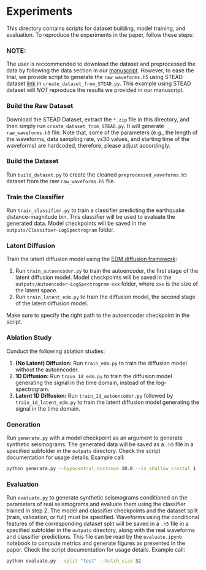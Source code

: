 # Experiments

This directory contains scripts for dataset building, model training, and evaluation. To reproduce the experiments in the paper, follow these steps:

### NOTE:

The user is reccommended to download the dataset and preprocessed the data by following the data section in our [manuscript](https://arxiv.org/abs/2410.19343). However, to ease the trial, we provide script to generate the `raw_waveforms.h5` using STEAD dataset [link](https://github.com/smousavi05/STEAD) in `create_dataset_from_STEAD.py`. This example using STEAD dataset will *NOT* reproduce the results we provided in our manuscript.

### Build the Raw Dataset

Download the STEAD Dataset, extract the `*.zip` file in this directory, and then simply run `create_dataset_from_STEAD.py`. It will generate `raw_waveforms.h5` file. Note that, some of the parameters (e.g., the length of the waveforms, data sampling rate, vs30 values, and starting time of the waveforms) are hardcoded, therefore, please adjust accordingly. 

### Build the Dataset

Run `build_dataset.py` to create the cleaned `preprocessed_waveforms.h5` dataset from the raw `raw_waveforms.h5` file.

### Train the Classifier

Run `train_classifier.py` to train a classifier predicting the earthquake distance-magnitude bin. This classifier will be used to evaluate the generated data. Model checkpoints will be saved in the `outputs/Classifier-LogSpectrogram` folder.

### Latent Diffusion

Train the latent diffusion model using the [EDM diffusion framework](https://arxiv.org/abs/2206.00364):

1. Run `train_autoencoder.py` to train the autoencoder, the first stage of the latent diffusion model. Model checkpoints will be saved in the `outputs/Autoencoder-LogSpectrogram-xxx` folder, where `xxx` is the size of the latent space.
2. Run `train_latent_edm.py` to train the diffusion model, the second stage of the latent diffusion model.

Make sure to specify the right path to the autoencoder checkpoint in the script.

### Ablation Study

Conduct the following ablation studies:
1. **(No Latent) Diffusion:** Run `train_edm.py` to train the diffusion model without the autoencoder.
2. **1D Diffusion:** Run `train_1d_edm.py` to train the diffusion model generating the signal in the time domain, instead of the log-spectrogram.
2. **Latent 1D Diffusion:** Run `train_1d_autoencoder.py` followed by `train_1d_latent_edm.py` to train the latent diffusion model generating the signal in the time domain.

### Generation

Run `generate.py` with a model checkpoint as an argument to generate synthetic seismograms. The generated data will be saved as a `.h5` file in a specified subfolder in the `outputs` directory. Check the script documentation for usage details.
Example call:

```bash
python generate.py --hypocentral_distance 10.0 --is_shallow_crustal 1 --magnitude 5.5 --vs30 760 --num_samples 100 --output "generated_waveforms.h5" --batch_size 32
```

### Evaluation

Run `evaluate.py` to generate synthetic seismograms conditioned on the parameters of real seismograms and evaluate them using the classifier trained in step 2. The model and classifier checkpoints and the dataset split (train, validation, or full) must be specified. Waveforms using the conditional features of the corresponding dataset split will be saved in a `.h5` file in a specified subfolder in the `outputs` directory, along with the real waveforms and classifier predictions. This file can be read by the `evaluate.ipynb` notebook to compute metrics and generate figures as presented in the paper. Check the script documentation for usage details.
Example call:
```bash
python evaluate.py --split "test" --batch_size 32
```
